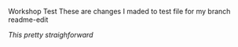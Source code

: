 

Workshop Test
These are changes I maded to test file for my branch readme-edit

<em>This pretty straighforward</em>
